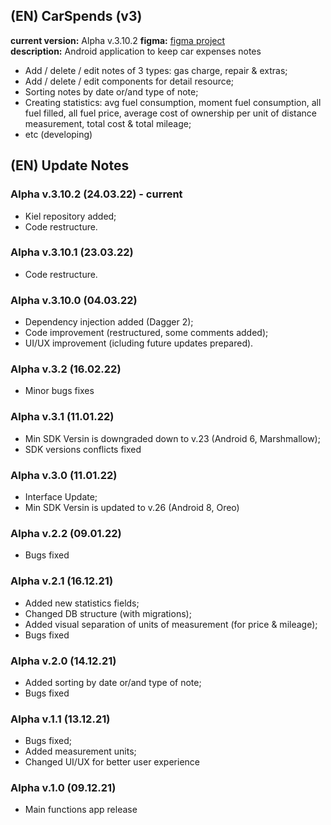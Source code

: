 ## (EN) CarSpends (v3)
__current version:__ Alpha v.3.10.2
__figma:__ [figma project](https://www.figma.com/proto/jrKO2S816EglwG4XI2uBin/Accounting-for-car-expenses?node-id=205%3A12&starting-point-node-id=205%3A12&scaling=scale-down)  
__description:__ Android application to keep car expenses notes  
- Add / delete / edit notes of 3 types: gas charge, repair & extras;
- Add / delete / edit components for detail resource;
- Sorting notes by date or/and type of note;
- Creating statistics: avg fuel consumption, moment fuel consumption, all fuel filled, all fuel price, average cost of ownership per unit of distance measurement, total cost & total mileage;
- etc (developing)

## (EN) Update Notes
### Alpha v.3.10.2 (24.03.22) - current
- Kiel repository added;
- Code restructure.

### Alpha v.3.10.1 (23.03.22)
- Code restructure.

### Alpha v.3.10.0 (04.03.22)
- Dependency injection added (Dagger 2);
- Code improvement (restructured, some comments added);
- UI/UX improvement (icluding future updates prepared).

### Alpha v.3.2 (16.02.22)
- Minor bugs fixes

### Alpha v.3.1 (11.01.22)
- Min SDK Versin is downgraded down to v.23 (Android 6, Marshmallow);
- SDK versions conflicts fixed

### Alpha v.3.0 (11.01.22)
- Interface Update;
- Min SDK Versin is updated to v.26 (Android 8, Oreo)

### Alpha v.2.2 (09.01.22)
- Bugs fixed

### Alpha v.2.1 (16.12.21)
- Added new statistics fields;
- Changed DB structure (with migrations);
- Added visual separation of units of measurement (for price & mileage);
- Bugs fixed

### Alpha v.2.0 (14.12.21)
- Added sorting by date or/and type of note;
- Bugs fixed

### Alpha v.1.1 (13.12.21)
- Bugs fixed;
- Added measurement units;
- Changed UI/UX for better user experience

### Alpha v.1.0 (09.12.21)
- Main functions app release
